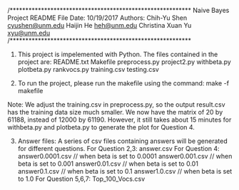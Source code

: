 /**********************************************************
Naive Bayes Project README File
Date:	10/19/2017 
Authors:	Chih-Yu Shen 		cyushen@unm.edu
		Haijin He 		heh@unm.edu
		Christina Xuan Yu 	xyu@unm.edu
/**********************************************************

1. This project is impelemented with Python. The files contained 
in the project are:
	README.txt
	Makefile
	preprocess.py
	project2.py
	withbeta.py
	plotbeta.py
	rankvocs.py
	training.csv
	testing.csv

2. To run the project, please run the makefile using the command:
make -f makefile

Note: We adjust the training.csv in preprocess.py, so the output result.csv has the training data size much smaller. We now have the matrix of 20 by 61188, instead of 12000 by 61190.
      However, it still takes about 15 minutes for withbeta.py and plotbeta.py 
to generate the plot for Question 4.

3. Answer files:
A series of csv files containing answers will be generated for different questions.
For Question 2,3:	answer.csv
For Question 4:		answer0.0001.csv // when beta is set to 0.0001
			answer0.001.csv  // when beta is set to 0.001
			answer0.01.csv   // when beta is set to 0.01
			answer0.1.csv    // when beta is set to 0.1
			answer1.0.csv    // when beta is set to 1.0
For Question 5,6,7:	Top_100_Vocs.csv
 
 
 
